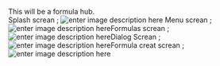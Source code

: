 ﻿This will be a formula hub.
<br>
Splash screan ;
![enter image description here](https://i.hizliresim.com/al5YA7.jpg)
Menu screan ;
![enter image description here](https://i.hizliresim.com/k9k6Dy.jpg)Formulas screan ;
![enter image description here](https://i.hizliresim.com/NnqDoQ.jpg)Dialog Screan ;
![enter image description here](https://i.hizliresim.com/RrYDvZ.jpg)Formula creat screan ;
![enter image description here](https://i.hizliresim.com/36DzV5.jpg)
